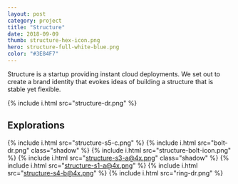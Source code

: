 ```yaml
---
layout: post
category: project
title: "Structure"
date: 2018-09-09
thumb: structure-hex-icon.png
hero: structure-full-white-blue.png
color: "#3E84F7"
---
```


Structure is a startup providing instant cloud deployments. We set out to create a brand identity that evokes ideas of building a structure that is stable yet flexible.

{% include i.html src="structure-dr.png" %}

## Explorations

{% include i.html src="structure-s5-c.png" %}
{% include i.html src="bolt-dr.png" class="shadow" %}
{% include i.html src="structure-bolt-icon.png" %}
{% include i.html src="structure-s3-a@4x.png" class="shadow" %}
{% include i.html src="structure-s1-a@4x.png" %}
{% include i.html src="structure-s4-b@4x.png" %}
{% include i.html src="ring-dr.png" %}
